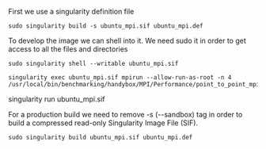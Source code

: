 First we use a singularity definition file

```
sudo singularity build -s ubuntu_mpi.sif ubuntu_mpi.def
```


To develop the image we can shell into it. We need sudo it in order to get access to all the files and directories

```
sudo singularity shell --writable ubuntu_mpi.sif
```

```
singularity exec ubuntu_mpi.sif mpirun --allow-run-as-root -n 4 /usr/local/bin/benchmarking/handybox/MPI/Performance/point_to_point_mpi_send
```

singularity run ubuntu_mpi.sif


For a production build we need to remove -s (--sandbox) tag in order to build a compressed read-only Singularity Image File (SIF).

```
sudo singularity build ubuntu_mpi.sif ubuntu_mpi.def
```

